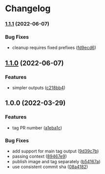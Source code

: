 # Changelog

### [1.1.1](https://www.github.com/mikian/docker-meta-action/compare/v1.1.0...v1.1.1) (2022-06-07)


### Bug Fixes

* cleanup requires fixed prefixes ([fd9ecd6](https://www.github.com/mikian/docker-meta-action/commit/fd9ecd6465f37bfb1b045c12b528e4a1063d0294))

## [1.1.0](https://www.github.com/mikian/docker-meta-action/compare/v1.0.0...v1.1.0) (2022-06-07)


### Features

* simpler outputs ([c218bb4](https://www.github.com/mikian/docker-meta-action/commit/c218bb418c2aaad2406e44d1e8d000d35caf1a7f))

## 1.0.0 (2022-03-29)


### Features

* tag PR number ([a1eba1c](https://www.github.com/mikian/docker-meta-action/commit/a1eba1c852a841f2825da1b83f29465b123479a5))


### Bug Fixes

* add support for main tag output ([9d39c7b](https://www.github.com/mikian/docker-meta-action/commit/9d39c7b656c4cff8bf5960f831cd449e62ff4b21))
* passing context ([89467e9](https://www.github.com/mikian/docker-meta-action/commit/89467e9a13a6def09cc158b58276ead636627fe2))
* publish image and tag separately ([b54167a](https://www.github.com/mikian/docker-meta-action/commit/b54167a7fadeeca16eeb15f9d84c454728a49936))
* use consistent commit sha ([08a4182](https://www.github.com/mikian/docker-meta-action/commit/08a418268b989b949c2fc67a798675cb0cf48d46))

